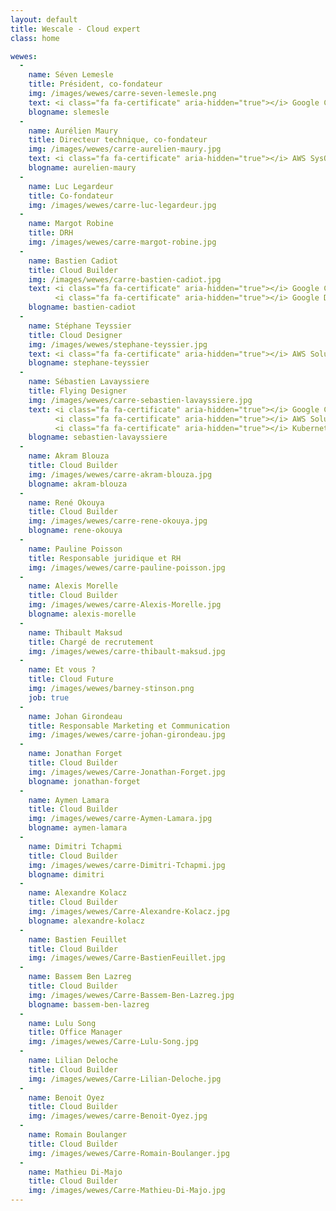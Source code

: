 ```yaml
---
layout: default
title: Wescale - Cloud expert
class: home

wewes:
  -
    name: Séven Lemesle
    title: Président, co-fondateur
    img: /images/wewes/carre-seven-lemesle.png
    text: <i class="fa fa-certificate" aria-hidden="true"></i> Google Cloud Platform Architect
    blogname: slemesle
  -
    name: Aurélien Maury
    title: Directeur technique, co-fondateur
    img: /images/wewes/carre-aurelien-maury.jpg
    text: <i class="fa fa-certificate" aria-hidden="true"></i> AWS SysOps Administrator
    blogname: aurelien-maury
  -
    name: Luc Legardeur
    title: Co-fondateur
    img: /images/wewes/carre-luc-legardeur.jpg
  -
    name: Margot Robine
    title: DRH
    img: /images/wewes/carre-margot-robine.jpg
  -
    name: Bastien Cadiot
    title: Cloud Builder
    img: /images/wewes/carre-bastien-cadiot.jpg
    text: <i class="fa fa-certificate" aria-hidden="true"></i> Google Cloud Platform Architect<br>
          <i class="fa fa-certificate" aria-hidden="true"></i> Google Developer Expert
    blogname: bastien-cadiot
  -
    name: Stéphane Teyssier
    title: Cloud Designer
    img: /images/wewes/stephane-teyssier.jpg
    text: <i class="fa fa-certificate" aria-hidden="true"></i> AWS Solution Architect Pro
    blogname: stephane-teyssier
  -
    name: Sébastien Lavayssiere
    title: Flying Designer
    img: /images/wewes/carre-sebastien-lavayssiere.jpg
    text: <i class="fa fa-certificate" aria-hidden="true"></i> Google Cloud Platform Architect<br>
          <i class="fa fa-certificate" aria-hidden="true"></i> AWS Solution Architect<br>
          <i class="fa fa-certificate" aria-hidden="true"></i> Kubernetes Administrator
    blogname: sebastien-lavayssiere
  -
    name: Akram Blouza
    title: Cloud Builder
    img: /images/wewes/carre-akram-blouza.jpg
    blogname: akram-blouza
  -
    name: René Okouya
    title: Cloud Builder
    img: /images/wewes/carre-rene-okouya.jpg
    blogname: rene-okouya
  -
    name: Pauline Poisson
    title: Responsable juridique et RH
    img: /images/wewes/carre-pauline-poisson.jpg
  -
    name: Alexis Morelle
    title: Cloud Builder
    img: /images/wewes/carre-Alexis-Morelle.jpg
    blogname: alexis-morelle
  -
    name: Thibault Maksud
    title: Chargé de recrutement
    img: /images/wewes/carre-thibault-maksud.jpg
  -
    name: Et vous ?
    title: Cloud Future
    img: /images/wewes/barney-stinson.png
    job: true
  -
    name: Johan Girondeau
    title: Responsable Marketing et Communication
    img: /images/wewes/carre-johan-girondeau.jpg
  -
    name: Jonathan Forget
    title: Cloud Builder
    img: /images/wewes/Carre-Jonathan-Forget.jpg
    blogname: jonathan-forget
  -
    name: Aymen Lamara
    title: Cloud Builder
    img: /images/wewes/carre-Aymen-Lamara.jpg
    blogname: aymen-lamara
  -
    name: Dimitri Tchapmi
    title: Cloud Builder
    img: /images/wewes/carre-Dimitri-Tchapmi.jpg
    blogname: dimitri
  -
    name: Alexandre Kolacz
    title: Cloud Builder
    img: /images/wewes/Carre-Alexandre-Kolacz.jpg
    blogname: alexandre-kolacz  
  -
    name: Bastien Feuillet
    title: Cloud Builder
    img: /images/wewes/Carre-BastienFeuillet.jpg
  -
    name: Bassem Ben Lazreg
    title: Cloud Builder
    img: /images/wewes/Carre-Bassem-Ben-Lazreg.jpg
    blogname: bassem-ben-lazreg
  -
    name: Lulu Song
    title: Office Manager
    img: /images/wewes/Carre-Lulu-Song.jpg
  -
    name: Lilian Deloche
    title: Cloud Builder
    img: /images/wewes/Carre-Lilian-Deloche.jpg
  -
    name: Benoit Oyez
    title: Cloud Builder
    img: /images/wewes/carre-Benoit-Oyez.jpg   
  -
    name: Romain Boulanger
    title: Cloud Builder
    img: /images/wewes/Carre-Romain-Boulanger.jpg      
  -
    name: Mathieu Di-Majo
    title: Cloud Builder
    img: /images/wewes/Carre-Mathieu-Di-Majo.jpg
---
```

